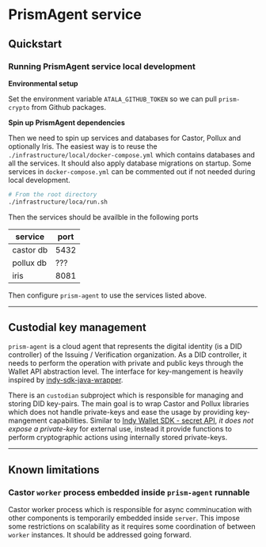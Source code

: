 # PrismAgent service

## Quickstart

### Running PrismAgent service local development

__Environmental setup__

Set the environment variable `ATALA_GITHUB_TOKEN` so we can pull `prism-crypto` from Github packages.

__Spin up PrismAgent dependencies__

Then we need to spin up services and databases for Castor, Pollux and optionally Iris.
The easiest way is to reuse the `./infrastructure/local/docker-compose.yml` which contains
databases and all the services. It should also apply database migrations on startup.
Some services in `docker-compose.yml` can be commented out if not needed
during local development.

```bash
# From the root directory
./infrastructure/loca/run.sh
```
Then the services should be availble in the following ports

|service|port|
|---|---|
|castor db|5432|
|pollux db|???|
|iris|8081|

Then configure `prism-agent` to use the services listed above.

---

## Custodial key management

`prism-agent` is a cloud agent that represents the digital identity (is a DID controller)
of the Issuing / Verification organization. As a DID controller, it needs to perform
the operation with private and public keys through the Wallet API abstraction level.
The interface for key-mangement is heavily inspired by
[indy-sdk-java-wrapper](https://github.com/hyperledger/indy-sdk/tree/main/wrappers/java).

There is an `custodian` subproject which is responsible for managing and storing DID key-pairs.
The main goal is to wrap Castor and Pollux libraries which does not handle private-keys
and ease the usage by providing key-mangement capabilities.
Similar to [Indy Wallet SDK - secret API](https://github.com/hyperledger/indy-sdk/tree/main/docs/design/003-wallet-storage#secrets-api),
*it does not expose a private-key* for external use, instead it provide functions to perform cryptographic actions using internally stored private-keys.

---

## Known limitations

### Castor `worker` process embedded inside `prism-agent` runnable

Castor worker process which is responsible for async comminucation with other components is temporarily embedded inside `server`.
This impose some restrictions on scalability as it requires some coordination of between `worker` instances.
It should be addressed going forward.
